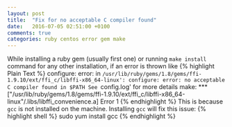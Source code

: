 ```yaml
---
layout: post
title:  "Fix for no acceptable C compiler found"
date:   2016-07-05 02:51:00 +0100
comments: true
categories: ruby centos error gem make
---
```

While installing a ruby gem (usually first one) or running `make install` command for any other installation, if an error is thrown like
{% highlight Plain Text %}
configure: error: in `/usr/lib/ruby/gems/1.8/gems/ffi-1.9.10/ext/ffi_c/libffi-x86_64-linux':
configure: error: no acceptable C compiler found in $PATH
See `config.log' for more details
make: *** ["/usr/lib/ruby/gems/1.8/gems/ffi-1.9.10/ext/ffi_c/libffi-x86_64-linux"/.libs/libffi_convenience.a] Error 1
{% endhighlight %}
This is because `gcc` is not installed on the machine. Installing `gcc` will fix this issue:
{% highlight shell %}
sudo yum install gcc
{% endhighlight %}
